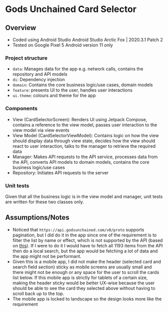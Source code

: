 # Gods Unchained Card Selector

## Overview
- Coded using Android Studio Android Studio Arctic Fox | 2020.3.1 Patch 2
- Tested on Google Pixel 5 Android version 11 only

### Project structure
- `data`: Manages data for the app e.g. network calls, contains the repository and API models
- `di`: Dependency injection
- `domain`: Contains the core business logic/use cases, domain models
- `feature`: presents UI to the user, handles user interactions
- `ui.theme`: colours and theme for the app

### Components
- View (CardSelectorScreen): Renders UI using Jetpack Compose, contains a reference to the view model, passes user interaction to the view model via view events
- View Model (CardSelectorViewModel): Contains logic on how the view should display data through view state, decides how the view should react to user interaction, talks to the manager to retrieve the required data
- Manager: Makes API requests to the API service, processes data from the API, converts API models to domain models, contains the core business logic/use cases
- Repository: Initiates API requests to the server

### Unit tests
Given that all the business logic is in the view model and manager, unit tests are written for these two classes only.

## Assumptions/Notes
- Noticed that `https://api.godsunchained.com/v0/proto` supports pagination, but I did do it in the app since one of the requirement is to filter the list by name or effect, which is not supported by the API (based on [this]( https://github.com/immutable/gods-unchained-api)). If I were to do it I would have to fetch all 1193 items from the API then do a local search, but the app would be fetching a lot of data and the app might not be performant.
- Given this is a mobile app, I did not make the header (selected card and search field section) sticky as mobile screens are usually small and there might not be enough or any space for the user to scroll the cards list below. If this mobile app is strictly for tablets of a certain size, making the header sticky would be better UX-wise because the user should be able to see the card they selected above without having to scroll back up to the top.
- The mobile app is locked to landscape so the design looks more like the requirement